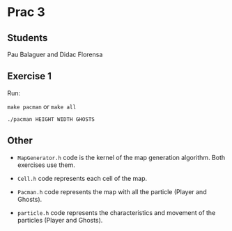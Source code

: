 # Prac 3

## Students
Pau Balaguer and Didac Florensa

## Exercise 1

Run:

`make pacman` or `make all`

`./pacman HEIGHT WIDTH GHOSTS`

## Other

 - `MapGenerator.h` code is the kernel of the map generation algorithm. Both exercises use them.

 - `Cell.h` code represents each cell of the map.

 - `Pacman.h` code represents the map with all the particle (Player and Ghosts).

 - `particle.h` code represents the characteristics and movement of the particles (Player and Ghosts).
